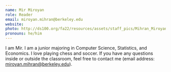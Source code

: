 ```yaml
---
name: Mir Miroyan
role: Reader
email: miroyan.mihran@berkeley.edu
website: 
photo: http://ds100.org/fa22/resources/assets/staff_pics/Mihran_Miroyan.jpeg
pronouns: he/him
---
```

I am Mir. I am a junior majoring in Computer Science, Statistics, and Economics. I love playing chess and soccer. If you have any questions inside or outside the classroom, feel free to contact me (email address: miroyan.mihran@berkeley.edu).
